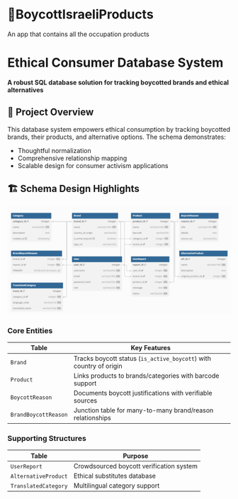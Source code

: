 # 🚫BoycottIsraeliProducts
An app that contains all the occupation products
# Ethical Consumer Database System



**A robust SQL database solution for tracking boycotted brands and ethical alternatives**

## 📌 Project Overview
This database system empowers ethical consumption by tracking boycotted brands, their products, and alternative options. The schema demonstrates:
- Thoughtful normalization
- Comprehensive relationship mapping
- Scalable design for consumer activism applications

## 🏗️ Schema Design Highlights
![Database ER Diagram](ER_diagram_2.png)
### Core Entities
| Table | Key Features |
|-------|-------------|
| `Brand` | Tracks boycott status (`is_active_boycott`) with country of origin |
| `Product` | Links products to brands/categories with barcode support |
| `BoycottReason` | Documents boycott justifications with verifiable sources |
| `BrandBoycottReason` | Junction table for many-to-many brand/reason relationships |

### Supporting Structures
| Table | Purpose |
|-------|---------|
| `UserReport` | Crowdsourced boycott verification system |
| `AlternativeProduct` | Ethical substitutes database |
| `TranslatedCategory` | Multilingual category support |
